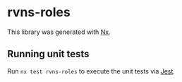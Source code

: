 # rvns-roles

This library was generated with [Nx](https://nx.dev).

## Running unit tests

Run `nx test rvns-roles` to execute the unit tests via [Jest](https://jestjs.io).
